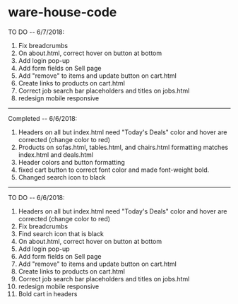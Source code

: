 # ware-house-code

TO DO -- 6/7/2018:
1. Fix breadcrumbs
2. On about.html, correct hover on button at bottom
3. Add login pop-up
4. Add form fields on Sell page
5. Add "remove" to items and update button on cart.html
6. Create links to products on cart.html
7. Correct job search bar placeholders and titles on jobs.html
8. redesign mobile responsive


---------------------------------------------------

Completed -- 6/6/2018:
1. Headers on all but index.html need "Today's Deals" color and hover are corrected (change color to red)
2. Products on sofas.html, tables.html, and chairs.html formatting matches index.html and deals.html
3. Header colors and button formatting
4. fixed cart button to correct font color and made font-weight bold.
5. Changed search icon to black
------------------------------------------------

TO DO -- 6/6/2018:
1. Headers on all but index.html need "Today's Deals" color and hover are corrected (change color to red)
2. Fix breadcrumbs
3. Find search icon that is black
4. On about.html, correct hover on button at bottom
5. Add login pop-up
6. Add form fields on Sell page
7. Add "remove" to items and update button on cart.html
8. Create links to products on cart.html
9. Correct job search bar placeholders and titles on jobs.html
10. redesign mobile responsive
11. Bold cart in headers
